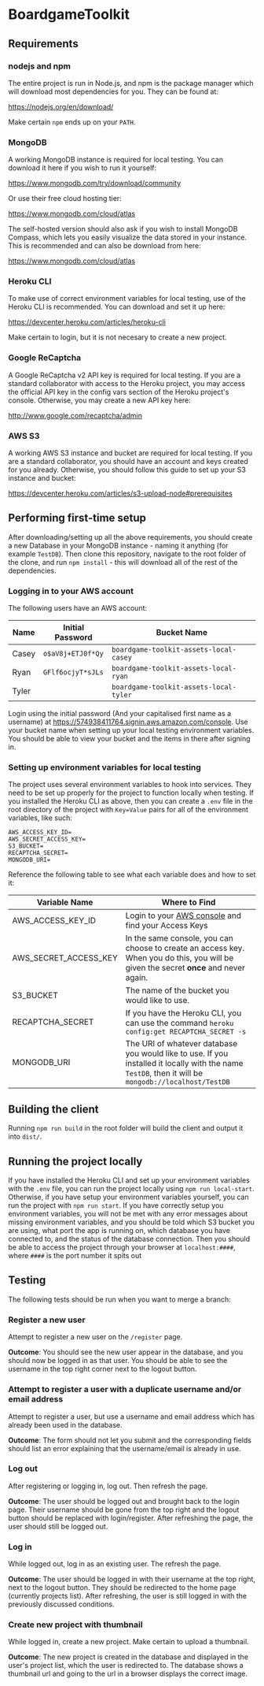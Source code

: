 # BoardgameToolkit

## Requirements

### nodejs and npm

The entire project is run in Node.js, and npm is the package manager which will download most dependencies for you. They can be found at:

https://nodejs.org/en/download/

Make certain `npm` ends up on your `PATH`.

### MongoDB

A working MongoDB instance is required for local testing. You can download it here if you wish to run it yourself:

https://www.mongodb.com/try/download/community

Or use their free cloud hosting tier:

https://www.mongodb.com/cloud/atlas

The self-hosted version should also ask if you wish to install MongoDB Compass, which lets you easily visualize the data stored in your instance. This is recommended and can also be download from here:

https://www.mongodb.com/cloud/atlas

### Heroku CLI

To make use of correct environment variables for local testing, use of the Heroku CLI is recommended. You can download and set it up here:

https://devcenter.heroku.com/articles/heroku-cli

Make certain to login, but it is not necesary to create a new project.

### Google ReCaptcha

A Google ReCaptcha v2 API key is required for local testing. If you are a standard collaborator with access to the Heroku project, you may access the official API key in the config vars section of the Heroku project's console. Otherwise, you may create a new API key here:

http://www.google.com/recaptcha/admin

### AWS S3

A working AWS S3 instance and bucket are required for local testing. If you are a standard collaborator, you should have an account and keys created for you already. Otherwise, you should follow this guide to set up your S3 instance and bucket:

https://devcenter.heroku.com/articles/s3-upload-node#prerequisites

## Performing first-time setup

After downloading/setting up all the above requirements, you should create a new Database in your MongoDB instance - naming it anything (for example `TestDB`). Then clone this repository, navigate to the root folder of the clone, and run `npm install` - this will download all of the rest of the dependencies.

### Logging in to your AWS account

The following users have an AWS account:

Name | Initial Password | Bucket Name
---- | ---------------- | -----------
Casey | `o$aV8j+ETJ0f*Qy` | `boardgame-toolkit-assets-local-casey`
Ryan | `GFlf6ocjyT*sJLs` | `boardgame-toolkit-assets-local-ryan`
Tyler |                 | `boardgame-toolkit-assets-local-tyler`

Login using the initial password (And your capitalised first name as a username) at https://574938411764.signin.aws.amazon.com/console. Use your bucket name when setting up your local testing environment variables. You should be able to view your bucket and the items in there after signing in.

### Setting up environment variables for local testing

The project uses several environment variables to hook into services. They need to be set up properly for the project to function locally when testing. If you installed the Heroku CLI as above, then you can create a `.env` file in the root directory of the project with `Key=Value` pairs for all of the environment variables, like such:

```
AWS_ACCESS_KEY_ID=
AWS_SECRET_ACCESS_KEY=
S3_BUCKET=
RECAPTCHA_SECRET=
MONGODB_URI=
```

Reference the following table to see what each variable does and how to set it:

Variable Name | Where to Find
------------- | -------------
AWS_ACCESS_KEY_ID | Login to your [AWS console](https://console.aws.amazon.com/iam/home#/security_credentials) and find your Access Keys
AWS_SECRET_ACCESS_KEY | In the same console, you can choose to create an access key. When you do this, you will be given the secret **once** and never again.
S3_BUCKET | The name of the bucket you would like to use.
RECAPTCHA_SECRET | If you have the Heroku CLI, you can use the command `heroku config:get RECAPTCHA_SECRET -s`
MONGODB_URI | The URI of whatever database you would like to use. If you installed it locally with the name `TestDB`, then it will be `mongodb://localhost/TestDB`

## Building the client

Running `npm run build` in the root folder will build the client and output it into `dist/`.

## Running the project locally

If you have installed the Heroku CLI and set up your environment variables with the `.env` file, you can run the project locally using `npm run local-start`. Otherwise, if you have setup your environment variables yourself, you can run the project with `npm run start`. If you have correctly setup you environment variables, you will not be met with any error messages about missing environment variables, and you should be told which S3 bucket you are using, what port the app is running on, which database you have connected to, and the status of the database connection. Then you should be able to access the project through your browser at `localhost:####`, where `####` is the port number it spits out

## Testing

The following tests should be run when you want to merge a branch:

### Register a new user

Attempt to register a new user on the `/register` page.

**Outcome**: You should see the new user appear in the database, and you should now be logged in as that user. You should be able to see the username in the top right corner next to the logout button.

### Attempt to register a user with a duplicate username and/or email address

Attempt to register a user, but use a username and email address which has already been used in the database.

**Outcome**: The form should not let you submit and the corresponding fields should list an error explaining that the username/email is already in use.

### Log out

After registering or logging in, log out. Then refresh the page.

**Outcome**: The user should be logged out and brought back to the login page. Their username should be gone from the top right and the logout button should be replaced with login/register. After refreshing the page, the user should still be logged out.

### Log in

While logged out, log in as an existing user. The refresh the page.

**Outcome**: The user should be logged in with their username at the top right, next to the logout button. They should be redirected to the home page (currently projects list). After refreshing, the user is still logged in with the previously discussed conditions.

### Create new project with thumbnail

While logged in, create a new project. Make certain to upload a thumbnail.

**Outcome**: The new project is created in the database and displayed in the user's project list, which the user is redirected to. The database shows a thumbnail url and going to the url in a browser displays the correct image.
